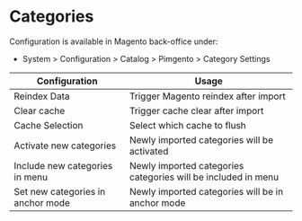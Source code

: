 # Categories

Configuration is available in Magento back-office under:
* System > Configuration > Catalog > Pimgento > Category Settings

| Configuration                     | Usage                                                          |
|-----------------------------------|----------------------------------------------------------------|
| Reindex Data                      | Trigger Magento reindex after import                           |
| Clear cache                       | Trigger cache clear after import                               |
| Cache Selection                   | Select which cache to flush                                    |
| Activate new categories           | Newly imported categories will be activated                    |
| Include new categories in menu    | Newly imported categories categories will be included in menu  |
| Set new categories in anchor mode | Newly imported categories will be in anchor mode               |